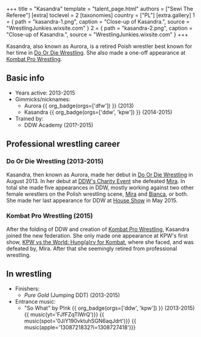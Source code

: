 +++
title = "Kasandra"
template = "talent_page.html"
authors = ["Sewi The Referee"]
[extra]
toclevel = 2
[taxonomies]
country = ["PL"]
[extra.gallery]
1 = { path = "kasandra-1.png", caption = "Close-up of Kasandra.", source = "WrestlingJunkies.wixsite.com" }
2 = { path = "kasandra-2.png", caption = "Close-up of Kasandra.", source = "WrestlingJunkies.wixsite.com" }
+++

Kasandra, also known as Aurora, is a retired Poish wrestler best known for her time in [Do Or Die Wrestling](@/o/ddw.md). She also made a one-off appearance at [Kombat Pro Wrestling](@/o/kpw.md).

## Basic info

* Years active: 2013-2015
* Gimmicks/nicknames:
  - Aurora {{ org_badge(orgs=['dfw']) }} (2013)
  - Kasandra {{ org_badge(orgs=['ddw', 'kpw']) }} (2014-2015)
* Trained by:
  - DDW Academy (201?-2015)

## Professional wrestling career

### Do Or Die Wrestling (2013-2015)

Kasandra, then known as Aurora, made her debut in [Do Or Die Wrestling](@/o/ddw.md) in August 2013. In her debut at [DDW's Charity Event](@/e/ddw/2013-08-25-ddw-charity-event.md) she defeated [Mira](@/w/mira.md). In total she made five appearances in DDW, mostly working against two other female wrestlers on the Polish wrestling scene, [Mira](@/w/mira.md) and [Bianca](@/w/bianca.md), or both. She made her last appearance for DDW at [House Show](@/e/ddw/2015-05-02-ddw-house-show-2.md) in May 2015.

### Kombat Pro Wrestling (2015)

After the folding of DDW and creation of [Kombat Pro Wrestling](@/o/kpw.md), Kasandra joined the new federation. She only made one appearance at KPW's first show, [KPW vs the World: Hung(a)ry for Kombat](@/e/kpw/2015-11-14-kpw-vs-the-world-hungary-for-kombat.md), where she faced, and was defeated by, Mira. After that she seemingly retired from professional wrestling.

## In wrestling

* Finishers:
  - _Pure Gold_ (Jumping DDT) (2013-2015)
* Entrance music:
  - "So What" by P!nk
    {{ org_badge(orgs=['ddw', 'kpw']) }} (2013-2015) <br>
    {{ music(yt='FJfFZqTlWrQ')}}
    {{ music(spot='0JiY190vktuhSGN6aqJdrt')}}
    {{ music(apple='1308721832?i=1308727418')}}
